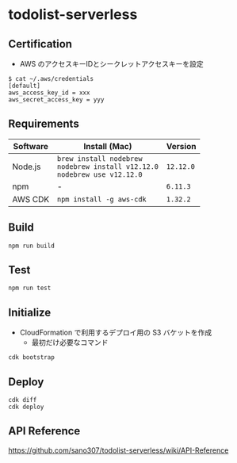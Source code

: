 # todolist-serverless

## Certification

- AWS のアクセスキーIDとシークレットアクセスキーを設定

```shell
$ cat ~/.aws/credentials
[default]
aws_access_key_id = xxx
aws_secret_access_key = yyy
```

## Requirements

| Software                 | Install (Mac)                                | Version |
|--------------------------|----------------------------------------------|-----|
| Node.js                  | `brew install nodebrew`</br>`nodebrew install v12.12.0`</br>`nodebrew use v12.12.0` | `12.12.0` |
| npm                      | - | `6.11.3` |
| AWS CDK                  | `npm install -g aws-cdk` | `1.32.2` |

## Build

```shell
npm run build
```

## Test

```shell
npm run test
```

## Initialize

- CloudFormation で利⽤するデプロイ⽤の S3 バケットを作成
  - 最初だけ必要なコマンド

```shell
cdk bootstrap
```

## Deploy

```shell
cdk diff
cdk deploy
```

## API Reference

https://github.com/sano307/todolist-serverless/wiki/API-Reference
